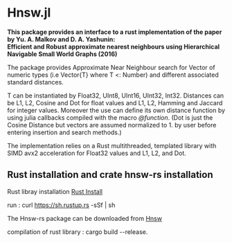 
# Hnsw.jl

 **This package provides an interface to a rust implementation of the paper by Yu. A. Malkov and D. A. Yashunin: \
Efficient and Robust approximate nearest neighbours using Hierarchical Navigable Small World Graphs (2016)**

 The package provides Approximate Near Neighbour search for Vector of numeric types
 (i.e Vector{T} where T <: Number)
 and different associated standard distances.

 T can be instantiated by Float32, UInt8, UInt16, UInt32, Int32.
 Distances can be L1, L2, Cosine and Dot for float values and  L1, L2, Hamming and Jaccard for integer values. Moreover the use can define its own distance function by using julia callbacks compiled with the macro *@function*.
 (Dot is just the Cosine Distance but vectors are assumed normalized to 1. by user before entering insertion and search methods.)

 The implementation relies on a Rust multithreaded, templated library with SIMD avx2 acceleration
 for Float32 values and L1, L2, and Dot.

## Rust installation and crate hnsw-rs installation

   Rust libray installation [Rust Install](https://www.rust-lang.org/tools/install)

   run : curl https://sh.rustup.rs -sSf | sh

   The Hnsw-rs package can be downloaded from [Hnsw](https://gitlab.com/jpboth/hnswlib-rs)

   compilation of rust library : cargo build --release.
